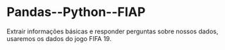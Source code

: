 # Pandas--Python--FIAP
 Extrair informações básicas e responder perguntas sobre nossos dados, usaremos os dados do jogo FIFA 19.
